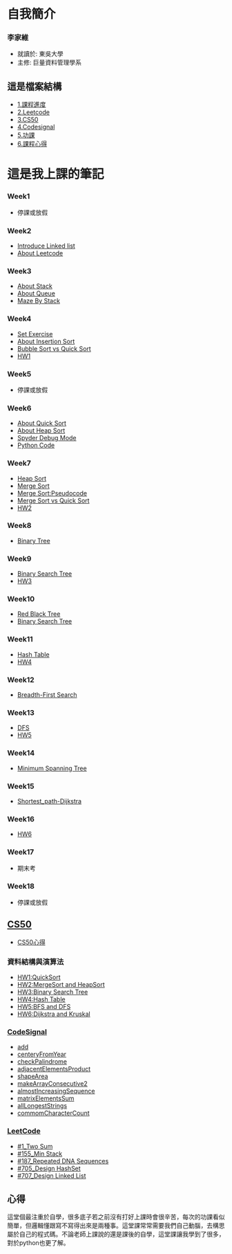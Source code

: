 # 自我簡介
### **李家維** 
* 就讀於: 東吳大學
* 主修: 巨量資料管理學系
## 這是檔案結構
- [1.課程進度](#這是我上課的筆記)
- [2.Leetcode](#Leetcode)
- [3.CS50](#CS50)
- [4.Codesignal](#Codesignal)
- [5.功課](#資料結構與演算法)
- [6.課程心得](#心得)
# 這是我上課的筆記
### Week1
- 停課或放假
### Week2
- [Introduce Linked list](https://www.youtube.com/watch?v=WwfhLC16bis&feature=emb_logo)
- [About Leetcode](https://leetcode.com/problemset/all/)
### Week3
- [About Stack](http://alrightchiu.github.io/SecondRound/stack-introjian-jie.html)
- [About Queue](http://alrightchiu.github.io/SecondRound/priority-queueintrojian-jie.html)
- [Maze By Stack](https://www.youtube.com/watch?v=yCQLluCn3rc&feature=emb_logo)
### Week4
- [Set Exercise](https://leetcode.com/problems/set-mismatch/)
- [About Insertion Sort](http://notepad.yehyeh.net/Content/Algorithm/Sort/Insertion/1.php)
- [Bubble Sort vs Quick Sort](https://www.youtube.com/watch?v=G4dwRF_Rzd0&feature=emb_logo)
- [HW1](https://github.com/jacob13jacob13/myself-/tree/master/HW1)
### Week5
- 停課或放假
### Week6
- [About Quick Sort](http://alrightchiu.github.io/SecondRound/comparison-sort-quick-sortkuai-su-pai-xu-fa.html)
- [About Heap Sort](http://alrightchiu.github.io/SecondRound/comparison-sort-heap-sortdui-ji-pai-xu-fa.html)
- [Spyder Debug Mode](https://docs.spyder-ide.org/debugging.html)
- [Python Code](https://realpython.com/python-pep8/?fbclid=IwAR1olxlNcAQhKZVNw6-JBCituCKsqfk3YL67xOMfQA-_fyqbHyrFJRm15T4)
### Week7
- [Heap Sort](https://algorithm.yuanbin.me/zh-tw/basics_data_structure/heap.html)
- [Merge Sort](https://www.c-programming-simple-steps.com/merge-sort.html)
- [Merge Sort:Pseudocode](https://www.slideshare.net/MJabin/merge-sort-and-quick-sort)
- [Merge Sort vs Quick Sort](https://www.youtube.com/watch?time_continue=1&v=es2T6KY45cA&feature=emb_logo)
- [HW2](https://github.com/jacob13jacob13/myself-/tree/master/HW2)
### Week8
- [Binary Tree](http://alrightchiu.github.io/SecondRound/binary-tree-introjian-jie.html)
### Week9
- [Binary Search Tree](http://alrightchiu.github.io/SecondRound/binary-search-tree-introjian-jie.html)
- [HW3](https://github.com/jacob13jacob13/myself-/tree/master/HW3)
### Week10
- [Red Black Tree](https://alrightchiu.github.io/SecondRound/red-black-tree-introjian-jie.html)
- [Binary Search Tree](http://alrightchiu.github.io/SecondRound/binary-search-tree-introjian-jie.html)
### Week11
- [Hash Table](http://alrightchiu.github.io/SecondRound/hash-tableintrojian-jie.html)
- [HW4](https://github.com/jacob13jacob13/myself-/tree/master/HW4)
### Week12
- [Breadth-First Search](http://simonsays-tw.com/web/DFS-BFS/BreadthFirstSearch.html)
### Week13
- [DFS](https://alrightchiu.github.io/SecondRound/graph-depth-first-searchdfsshen-du-you-xian-sou-xun.html)
- [HW5](https://github.com/jacob13jacob13/myself-/tree/master/HW5)
### Week14
- [Minimum Spanning Tree](http://alrightchiu.github.io/SecondRound/minimum-spanning-treeintrojian-jie.html)
### Week15
- [Shortest_path-Dijkstra](http://alrightchiu.github.io/SecondRound/shortest-pathintrojian-jie.html)
### Week16
- [HW6](https://github.com/jacob13jacob13/myself-/tree/master/HW6)
### Week17
- 期末考
### Week18
- 停課或放假
## [CS50](https://github.com/jacob13jacob13/myself-/tree/master/CS50)
-  [CS50心得](https://github.com/jacob13jacob13/myself-/tree/master/CS50)
### 資料結構與演算法
-  [HW1:QuickSort](https://github.com/jacob13jacob13/myself-/tree/master/HW1)
-  [HW2:MergeSort and HeapSort](https://github.com/jacob13jacob13/myself-/tree/master/HW2)
-  [HW3:Binary Search Tree](https://github.com/jacob13jacob13/myself-/tree/master/HW3)
-  [HW4:Hash Table](https://github.com/jacob13jacob13/myself-/tree/master/HW4)
-  [HW5:BFS and DFS](https://github.com/jacob13jacob13/myself-/tree/master/HW5)
-  [HW6:Dijkstra and Kruskal](https://github.com/jacob13jacob13/myself-/tree/master/HW6)
### [CodeSignal](https://github.com/jacob13jacob13/myself-/tree/master/Codesignal)
-  [add](https://github.com/jacob13jacob13/myself-/blob/master/Codesignal/add.py)      
-  [centeryFromYear](https://github.com/jacob13jacob13/myself-/blob/master/Codesignal/centeryFromYear.py)   
-  [checkPalindrome](https://github.com/jacob13jacob13/myself-/blob/master/Codesignal/checkPalindrome.py)       
-  [adjacentElementsProduct](https://github.com/jacob13jacob13/myself-/blob/master/Codesignal/adjacentElementsProduct.py)   
-  [shapeArea](https://github.com/jacob13jacob13/myself-/blob/master/Codesignal/shapeArea.py)   
-  [makeArrayConsecutive2](https://github.com/jacob13jacob13/myself-/blob/master/Codesignal/makeArrayConsecutive2.py)   
-  [almostIncreasingSequence](https://github.com/jacob13jacob13/myself-/blob/master/Codesignal/almostIncreasingSequence.py)   
-  [matrixElementsSum](https://github.com/jacob13jacob13/myself-/blob/master/Codesignal/matrixElementsSum.py)   
-  [allLongestStrings](https://github.com/jacob13jacob13/myself-/blob/master/Codesignal/allLongestStrings.py)   
-  [commomCharacterCount](https://github.com/jacob13jacob13/myself-/blob/master/Codesignal/commomCharacterCount.py)   
### [LeetCode](https://github.com/jacob13jacob13/myself-/tree/master/Leetcode)
-  [#1_Two Sum](https://github.com/jacob13jacob13/myself-/blob/master/Leetcode/1_Two%20Sum_06170121.py)
-  [#155_Min Stack](https://github.com/jacob13jacob13/myself-/blob/master/Leetcode/155_Min%20Stack_06170121.py)
-  [#187_Repeated DNA Sequences](https://github.com/jacob13jacob13/myself-/blob/master/Leetcode/187_Repeated%20DNA%20Sequences_06170121.py)
-  [#705_Design HashSet](https://github.com/jacob13jacob13/myself-/blob/master/Leetcode/705_Design%20HashSet_06170121.py)
-  [#707_Design Linked List](https://github.com/jacob13jacob13/myself-/blob/master/Leetcode/707_Design%20Linked%20List_06170121.py)
## 心得
這堂個最注重於自學，很多底子若之前沒有打好上課時會很辛苦，每次的功課看似簡單，但邏輯懂跟寫不寫得出來是兩種事。這堂課常常需要我們自己動腦，去構思屬於自己的程式碼。不論老師上課說的還是課後的自學，這堂課讓我學到了很多，對於python也更了解。

